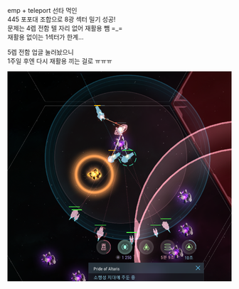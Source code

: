 emp + teleport 선타 먹인  
445 포포대 조합으로 8광 섹터 밀기 성공!  
문제는 4렙 전함 텔 자리 없어 재활용 뺌 =_=  
재활용 없이는 1섹터가 한계...  

5렙 전함 업글 눌러놨으니  
1주일 후엔 다시 재활용 끼는 걸로 ㅠㅠㅠ  

![](../assets/20201127_Kill_The_Pheonix.png)
